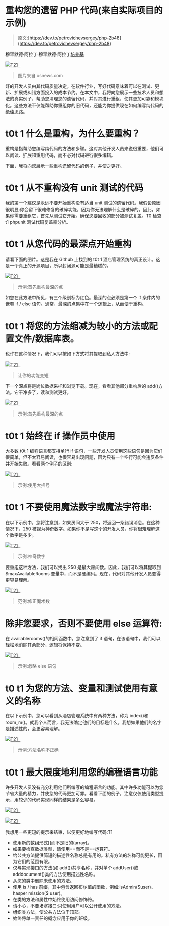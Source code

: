 # 重构您的遗留 PHP 代码(来自实际项目的示例)

> 原文:[https://dev.to/petrovichevsergey/php-2b48](https://dev.to/petrovichevsergey/php-2b48)

穆罕默德·阿拉丁·穆罕默德·阿拉丁[培养基](%5Bhttps://medium.com/hackernoon/refactor-your-php-legacy-code-real-projects-examples-da9edf03ff4b%5D(https://medium.com/hackernoon/refactor-your-php-legacy-code-real-projects-examples-da9edf03ff4b))

[![](img/f690852f01212ec2b1c087226072f83d.png)T2】](https://res.cloudinary.com/practicaldev/image/fetch/s--WM-zHehO--/c_limit%2Cf_auto%2Cfl_progressive%2Cq_auto%2Cw_880/https://miro.medium.com/max/503/1%2A5U_fhmDrqC3hZ_1SIj0QmA.png)

> 图片来自 osnews.com

好的开发人员由其代码质量决定。在软件行业，写好代码意味着可以在测试、更新、扩展或纠错方面投入的成本节约。在本文中，我将向您展示一些技术人员和想法的真实例子，帮助您清理您的遗留代码，并对其进行重组，使其更加可靠和模块化。这些方法不仅能帮助你重组你的旧代码，还能为你提供现在如何编写纯代码的绝佳思路。

# t0t 1 什么是重构，为什么要重构？

重构是指帮助您编写纯代码的方法和步骤。这对其他开发人员来说很重要，他们可以阅读、扩展和重用代码，而不必对代码进行很多编辑。

下面，我将向您展示一些重构遗留代码的例子，并使之更好。

# t0t 1 从不重构没有 unit 测试的代码

我的第一个建议是永远不要开始重构没有适当 unit 测试的遗留代码。我假设原因很明显:你会留下很难修复的破碎功能，因为你无法理解什么是破碎的。因此，如果你需要重组它，首先从测试它开始。确保您要回收的部分被测试复盖。T0 检查 t1 phpunit 测试代码复盖率分析。

# t0t 1 从您代码的最深点开始重构

请看下面的图片。这是我在 Github 上找到的 t0t 1 酒店管理系统的真正设计。这是一个真正的开源项目，所以封闭源可能是最糟糕的。

[![](img/009c0ddd4d3a5200089a369bf40054ec.png)T2】](https://res.cloudinary.com/practicaldev/image/fetch/s--fCZyfRdo--/c_limit%2Cf_auto%2Cfl_progressive%2Cq_auto%2Cw_880/https://miro.medium.com/max/1024/0%2Ao_Xt7O_1WitOzJx9.png)

> 示例:首先重构最深的点

如您在此方法中所见，有三个级别标为红色。最深的点必须是第一个 if 条件内的嵌套 if / else 语句。通常，最深的点集中在一个逻辑上，从而便于重构。

# t0t 1 将您的方法缩减为较小的方法或配置文件/数据库表。

也许在这种情况下，我们可以按如下方式将其提取到私人方法中:

[![](img/6051e7b85d1776ac6cd0f9816e5645f9.png)T2】](https://res.cloudinary.com/practicaldev/image/fetch/s--QerwfPAF--/c_limit%2Cf_auto%2Cfl_progressive%2Cq_auto%2Cw_880/https://miro.medium.com/max/1024/0%2AGzntaUY08VZDx_mD.png)

> 让你的功能变短

下一个深点将是岗位数据采样和浏览下载。现在，看看其他部分重构后的 add()方法。它干净多了，读和测试更好。

[![](img/3e79bc715cd3462936d5219fb24def09.png)T2】](https://res.cloudinary.com/practicaldev/image/fetch/s--cXbDsSji--/c_limit%2Cf_auto%2Cfl_progressive%2Cq_auto%2Cw_880/https://miro.medium.com/max/1024/0%2A5rTlqNl6knjMKdBk.png)

> 示例:首先重构最深的点

# t0t 1 始终在 if 操作员中使用

大多数 t0t 1 编程语言都支持单行 if 语句，一些开发人员使用这些语句是因为它们很简单，但不太容易阅读，也很容易出现问题，因为只有一个空行可能会违反条件并开始失败。看看两个例子的区别:

[![](img/b61df8130457985f96f0ac20aa46cada.png)T2】](https://res.cloudinary.com/practicaldev/image/fetch/s--kyi7Hg5D--/c_limit%2Cf_auto%2Cfl_progressive%2Cq_auto%2Cw_880/https://miro.medium.com/max/300/0%2AqKPPZhC6bI0tcHy8.png)

> 示例:使用大括号

# t0t 1 不要使用魔法数字或魔法字符串:

在以下示例中，您将注意到，如果房间大于 250，将返回一条错误消息。在这种情况下，250 被视为神奇数字。如果你不是写这个的开发人员，你将很难理解这个数字是多少。

[![](img/7604e9a4308b232e59cbd29bf962c7da.png)T2】](https://res.cloudinary.com/practicaldev/image/fetch/s--wKI4qDQc--/c_limit%2Cf_auto%2Cfl_progressive%2Cq_auto%2Cw_880/https://miro.medium.com/max/300/0%2Aof8kepNKAX3zsRp5.png)

> 示例:神奇数字

要重组这种方法，我们可以找出 250 是最大房间数。因此，我们可以将其提取到$maxAvailableRooms 变量中，而不是硬编码。现在，代码对其他开发人员变得更容易理解。

[![](img/990817bd1dcc1f25cebeef3a58fc1785.png)T2】](https://res.cloudinary.com/practicaldev/image/fetch/s--EpJPeFsg--/c_limit%2Cf_auto%2Cfl_progressive%2Cq_auto%2Cw_880/https://miro.medium.com/max/300/0%2A5nR9rHxduxPvfUZJ.png)

> 范例:修正魔术数

# 除非您要求，否则不要使用 else 运算符:

在 availablerooms()的相同函数中，您注意到了 if 语句，在该语句中，我们可以轻松地消除其余部分，逻辑将保持不变。

[![](img/7dc99a6df7cd460bfbc09cf65106665b.png)T2】](https://res.cloudinary.com/practicaldev/image/fetch/s--ISQPiDwK--/c_limit%2Cf_auto%2Cfl_progressive%2Cq_auto%2Cw_880/https://miro.medium.com/max/300/0%2AEL3AvdzpKT9uibeo.png)

> 示例:忽略 else 语句

# t0 t1 为您的方法、变量和测试使用有意义的名称

在以下示例中，您可以看到从酒店管理系统中有两种方法，称为 index()和 room_m()。就我个人而言，我无法确定他们的目标是什么。我想如果他们的名字是描述性的，会更容易理解。

[![](img/4f4dc88786aa9707f18bca7f4b449e90.png)T2】](https://res.cloudinary.com/practicaldev/image/fetch/s--TkBs5gEj--/c_limit%2Cf_auto%2Cfl_progressive%2Cq_auto%2Cw_880/https://miro.medium.com/max/1024/0%2Ar1mxi52OtJ5RXw-m.png)

> 示例:方法名称不正确

# t0t 1 最大限度地利用您的编程语言功能

许多开发人员没有充分利用他们所编写的编程语言的功能。其中许多功能可以为您节省大量的精力，并使您的代码更加可靠。看看下面的例子，注意仅仅使用类型提示，用较少的代码实现同样的结果是多么容易。

[![](img/0bd1c3506f0a8fb7dfccb34e5dde6f32.png)T2】](https://res.cloudinary.com/practicaldev/image/fetch/s--_UUhxSys--/c_limit%2Cf_auto%2Cfl_progressive%2Cq_auto%2Cw_880/https://miro.medium.com/max/1024/0%2AqBo2t1VxVGDLd5gZ.png)

[![](img/e666d3bc2535044c9e7bc522953515c9.png)T2】](https://res.cloudinary.com/practicaldev/image/fetch/s--Na1duYHL--/c_limit%2Cf_auto%2Cfl_progressive%2Cq_auto%2Cw_880/https://miro.medium.com/max/1024/0%2AlI9BoaA39baxGFY6.png)

我想用一些更短的提示来结束，以便更好地编写代码:T1

*   使用新的数组形式[]而不是旧的(array)。
*   如果要检查数据类型，请使用==而不是==运算符。
*   给公共方法提供简短的描述性名称总是有用的。私有方法的名称可能更长，因为它们的范围有限。
*   仅与实现接口的方法(如 add())共享名称，并对单个 addUser()或 adddocument()类的方法使用描述性名称。
*   从您的类中删除未使用的方法。
*   使用 is / has 前缀，其中包含返回布尔值的函数，例如:isAdmin(\$user)、hasper mission($ user)。
*   在类的方法和属性中始终使用访问修饰符。
*   请小心，不要堵塞接口:只使用用户可以公开使用的方法。
*   组织类方法，使公共方法位于顶部。
*   始终将单一责任的概念应用于你的班级。